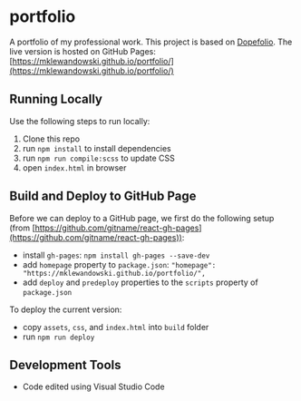 # portfolio
A portfolio of my professional work. This project is based on [Dopefolio](https://github.com/rammcodes/Dopefolio). The live version is hosted on GitHub Pages: [https://mklewandowski.github.io/portfolio/](https://mklewandowski.github.io/portfolio/)

## Running Locally
Use the following steps to run locally:
1. Clone this repo
2. run `npm install` to install dependencies
3. run `npm run compile:scss` to update CSS
4. open `index.html` in browser

## Build and Deploy to GitHub Page
Before we can deploy to a GitHub page, we first do the following setup (from [https://github.com/gitname/react-gh-pages](https://github.com/gitname/react-gh-pages)):
- install `gh-pages`: `npm install gh-pages --save-dev`
- add `homepage` property to `package.json`: `"homepage": "https://mklewandowski.github.io/portfolio/",`
- add `deploy` and `predeploy` properties to the `scripts` property of `package.json`

To deploy the current version:
- copy `assets`, `css`, and `index.html` into `build` folder
- run `npm run deploy`

## Development Tools
- Code edited using Visual Studio Code
